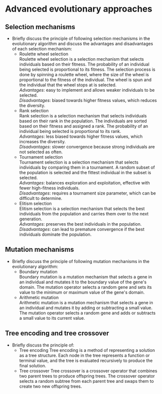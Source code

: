 # Advanced evolutionary approaches

## Selection mechanisms
* Briefly discuss the principle of following selection mechanisms in the evolutionary algorithm and discuss the advantages and disadvantages of each selection mechanism:
    * Roulette wheel selection <br>
        Roulette wheel selection is a selection mechanism that selects individuals based on their fitness. The probability of an individual being selected is proportional to its fitness. The selection process is done by spinning a roulette wheel, where the size of the wheel is proportional to the fitness of the individual. The wheel is spun and the individual that the wheel stops at is selected. <br>
        *Advantages*: easy to implement and allows weaker individuals to be selected. <br>
        *Disadvantages*: biased towards higher fitness values, which reduces the diversity. <br>
    * Rank selection <br>
        Rank selection is a selection mechanism that selects individuals based on their rank in the population. The individuals are sorted based on their fitness and assigned a rank. The probability of an individual being selected is proportional to its rank. <br>
        *Advantages*: less biased towards higher fitness values, which increases the diversity. <br>
        *Disadvantages*: slower convergence because strong individuals are not selected as often. <br>
    * Tournament selection <br>
        Tournament selection is a selection mechanism that selects individuals by comparing them in a tournament. A random subset of the population is selected and the fittest individual in the subset is selected. <br>
        *Advantages*: balances exploration and exploitation, effective with fewer high-fitness individuals. <br>
        *Disadvantages*: requires a tournament size parameter, which can be difficult to determine. <br>
    * Elitism selection <br>
        Elitism selection is a selection mechanism that selects the best individuals from the population and carries them over to the next generation. <br>
        *Advantages*: preserves the best individuals in the population. <br>
        *Disadvantages*: can lead to premature convergence if the best individuals dominate the population. <br>

## Mutation mechanisms
* Briefly discuss the principle of following mutation mechanisms in the evolutionary algorithm:
    * Boundary mutation <br>
        Boundary mutation is a mutation mechanism that selects a gene in an individual and mutates it to the boundary value of the gene's domain. The mutation operator selects a random gene and sets its value to the minimum or maximum value of the gene's domain. <br>
    * Arithmetic mutation <br>
        Arithmetic mutation is a mutation mechanism that selects a gene in an individual and mutates it by adding or subtracting a small value. The mutation operator selects a random gene and adds or subtracts a small value to its current value. <br>

## Tree encoding and tree crossover
* Briefly discuss the principle of:
    * Tree encoding
        Tree encoding is a method of representing a solution as a tree structure. Each node in the tree represents a function or terminal value, and the tree is evaluated recursively to produce the final solution. <br>
    * Tree crossover
        Tree crossover is a crossover operator that combines two parent trees to produce offspring trees. The crossover operator selects a random subtree from each parent tree and swaps them to create two new offspring trees. <br>